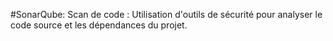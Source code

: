 #SonarQube:
Scan de code : Utilisation d'outils de sécurité pour analyser le code source et les dépendances du projet.